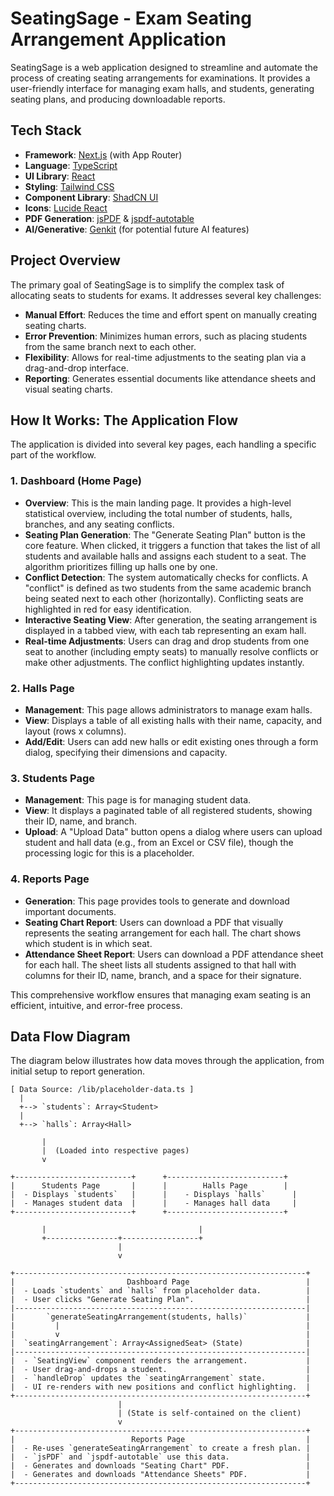 # SeatingSage - Exam Seating Arrangement Application

SeatingSage is a web application designed to streamline and automate the process of creating seating arrangements for examinations. It provides a user-friendly interface for managing exam halls, and students, generating seating plans, and producing downloadable reports.

## Tech Stack

- **Framework**: [Next.js](https://nextjs.org/) (with App Router)
- **Language**: [TypeScript](https://www.typescriptlang.org/)
- **UI Library**: [React](https://react.dev/)
- **Styling**: [Tailwind CSS](https://tailwindcss.com/)
- **Component Library**: [ShadCN UI](https://ui.shadcn.com/)
- **Icons**: [Lucide React](https://lucide.dev/)
- **PDF Generation**: [jsPDF](https://github.com/parallax/jsPDF) & [jspdf-autotable](https://github.com/simonbengtsson/jsPDF-AutoTable)
- **AI/Generative**: [Genkit](https://firebase.google.com/docs/genkit) (for potential future AI features)

## Project Overview

The primary goal of SeatingSage is to simplify the complex task of allocating seats to students for exams. It addresses several key challenges:

- **Manual Effort**: Reduces the time and effort spent on manually creating seating charts.
- **Error Prevention**: Minimizes human errors, such as placing students from the same branch next to each other.
- **Flexibility**: Allows for real-time adjustments to the seating plan via a drag-and-drop interface.
- **Reporting**: Generates essential documents like attendance sheets and visual seating charts.

## How It Works: The Application Flow

The application is divided into several key pages, each handling a specific part of the workflow.

### 1. Dashboard (Home Page)

- **Overview**: This is the main landing page. It provides a high-level statistical overview, including the total number of students, halls, branches, and any seating conflicts.
- **Seating Plan Generation**: The "Generate Seating Plan" button is the core feature. When clicked, it triggers a function that takes the list of all students and available halls and assigns each student to a seat. The algorithm prioritizes filling up halls one by one.
- **Conflict Detection**: The system automatically checks for conflicts. A "conflict" is defined as two students from the same academic branch being seated next to each other (horizontally). Conflicting seats are highlighted in red for easy identification.
- **Interactive Seating View**: After generation, the seating arrangement is displayed in a tabbed view, with each tab representing an exam hall.
- **Real-time Adjustments**: Users can drag and drop students from one seat to another (including empty seats) to manually resolve conflicts or make other adjustments. The conflict highlighting updates instantly.

### 2. Halls Page

- **Management**: This page allows administrators to manage exam halls.
- **View**: Displays a table of all existing halls with their name, capacity, and layout (rows x columns).
- **Add/Edit**: Users can add new halls or edit existing ones through a form dialog, specifying their dimensions and capacity.

### 3. Students Page

- **Management**: This page is for managing student data.
- **View**: It displays a paginated table of all registered students, showing their ID, name, and branch.
- **Upload**: A "Upload Data" button opens a dialog where users can upload student and hall data (e.g., from an Excel or CSV file), though the processing logic for this is a placeholder.

### 4. Reports Page

- **Generation**: This page provides tools to generate and download important documents.
- **Seating Chart Report**: Users can download a PDF that visually represents the seating arrangement for each hall. The chart shows which student is in which seat.
- **Attendance Sheet Report**: Users can download a PDF attendance sheet for each hall. The sheet lists all students assigned to that hall with columns for their ID, name, branch, and a space for their signature.

This comprehensive workflow ensures that managing exam seating is an efficient, intuitive, and error-free process.

## Data Flow Diagram

The diagram below illustrates how data moves through the application, from initial setup to report generation.

```
[ Data Source: /lib/placeholder-data.ts ]
  |
  +--> `students`: Array<Student>
  |
  +--> `halls`: Array<Hall>
  
       |
       |  (Loaded into respective pages)
       v

+--------------------------+      +--------------------------+
|      Students Page       |      |        Halls Page        |
|  - Displays `students`   |      |    - Displays `halls`      |
|  - Manages student data  |      |    - Manages hall data     |
+--------------------------+      +--------------------------+

       |                                  |
       +----------------+-----------------+
                        |
                        v

+-----------------------------------------------------------------+
|                         Dashboard Page                          |
|  - Loads `students` and `halls` from placeholder data.          |
|  - User clicks "Generate Seating Plan".                         |
|-----------------------------------------------------------------|
|       `generateSeatingArrangement(students, halls)`             |
|         |                                                       |
|         v                                                       |
|  `seatingArrangement`: Array<AssignedSeat> (State)              |
|-----------------------------------------------------------------|
|  - `SeatingView` component renders the arrangement.             |
|  - User drag-and-drops a student.                               |
|  - `handleDrop` updates the `seatingArrangement` state.         |
|  - UI re-renders with new positions and conflict highlighting.  |
+-----------------------------------------------------------------+
                        |
                        | (State is self-contained on the client)
                        v
+-----------------------------------------------------------------+
|                          Reports Page                           |
|  - Re-uses `generateSeatingArrangement` to create a fresh plan. |
|  - `jsPDF` and `jspdf-autotable` use this data.                 |
|  - Generates and downloads "Seating Chart" PDF.                 |
|  - Generates and downloads "Attendance Sheets" PDF.             |
+-----------------------------------------------------------------+
```